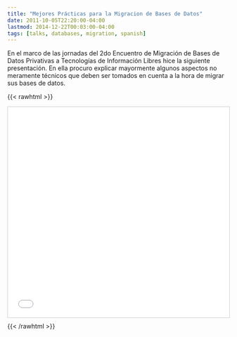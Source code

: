 ```yaml
---
title: "Mejores Prácticas para la Migracion de Bases de Datos"
date: 2011-10-05T22:20:00-04:00
lastmod: 2014-12-22T00:03:00-04:00
tags: [talks, databases, migration, spanish]
---
```


En el marco de las jornadas del 2do Encuentro de Migración de Bases de
Datos Privativas a Tecnologías de Información Libres hice la siguiente
presentación. En ella procuro explicar mayormente algunos aspectos no
meramente técnicos que deben ser tomados en cuenta a la hora de migrar
sus bases de datos.

<!--more-->


{{< rawhtml >}}
<iframe src="//www.slideshare.net/slideshow/embed_code/9565060" width="100%" height="480" frameborder="0" marginwidth="0" marginheight="0" scrolling="no" style="border:1px solid #CCC; border-width:1px; margin-bottom:5px; max-width: 100%;" allowfullscreen> </iframe> <div style="margin-bottom:5px"> </div>
{{< /rawhtml >}}
